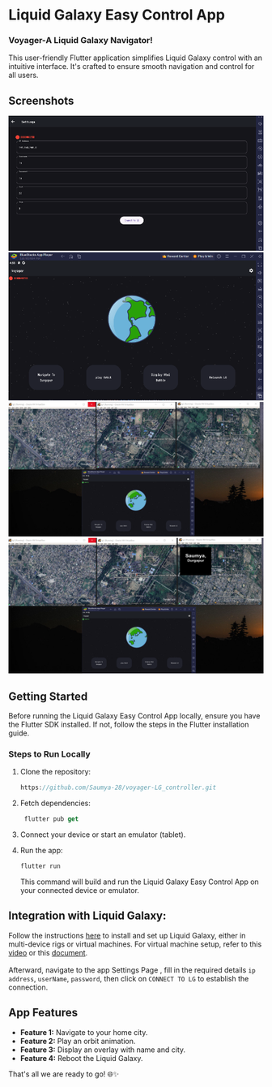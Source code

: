 # Liquid Galaxy Easy Control App

<h3>Voyager-A Liquid Galaxy Navigator!</h3>
This user-friendly Flutter application simplifies Liquid Galaxy control with an intuitive interface. It's crafted to ensure smooth navigation and control for all users.

## Screenshots

![Screenshot 2024-01-23 182028](https://raw.githubusercontent.com/Saumya-28/voyager-LG_controller/master/assets/images/github/settingspage.png)
![Screenshot 2024-01-15 002217](https://raw.githubusercontent.com/Saumya-28/voyager-LG_controller/master/assets/images/github/homepage.png)
![Screenshot 2024-01-15 002248](https://raw.githubusercontent.com/Saumya-28/voyager-LG_controller/master/assets/images/github/navigate.png)  
![Screenshot 2024-01-23 182013](https://raw.githubusercontent.com/Saumya-28/voyager-LG_controller/master/assets/images/github/overlay.png)   

## Getting Started

Before running the Liquid Galaxy Easy Control App locally, ensure you have the Flutter SDK installed. If not, follow the steps in the Flutter installation guide.

### Steps to Run Locally

1. Clone the repository:

    ```dart
    https://github.com/Saumya-28/voyager-LG_controller.git

    ```

2. Fetch dependencies:

    ```dart
     flutter pub get
    ```

3. Connect your device or start an emulator (tablet).

4. Run the app:

    ```dart
   flutter run
    ```

   This command will build and run the Liquid Galaxy Easy Control App on your connected device or emulator.

## Integration with Liquid Galaxy:

Follow the instructions [here](https://github.com/LiquidGalaxyLAB/liquid-galaxy#readme) to install and set up Liquid Galaxy, either in multi-device rigs or virtual machines. For virtual machine setup, refer to this [video](https://www.youtube.com/watch?v=CLdUuDHo6lU) or this [document](https://drive.google.com/file/d/1uwWEKms1ZHZoRjn4IKOchk71solLxpuL/view).
</br>
</br>
Afterward, navigate to the app Settings Page , fill in the required details ```ip address```, ```userName```, ```password```, then click on `CONNECT TO LG` to establish the connection.

## App Features

- **Feature 1:** Navigate to your home city.
- **Feature 2:** Play an orbit animation.
- **Feature 3:** Display an overlay with name and city.
- **Feature 4:** Reboot the Liquid Galaxy.

That's all we are ready to go! 🌐✨

